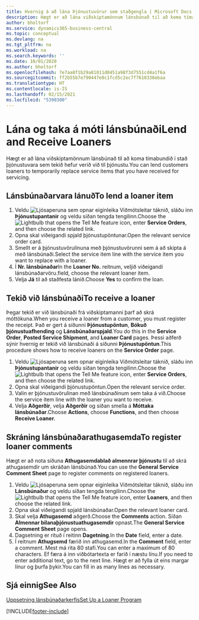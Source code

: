 ```yaml
---
title: Hvernig á að lána Þjónustuvörur sem staðgengla | Microsoft Docs
description: Hægt er að lána viðskiptamönnum lánsbúnað til að koma tímabundið í stað þjónustuvara sem tekið hefur verið við til þjónustu.
author: bholtorf
ms.service: dynamics365-business-central
ms.topic: conceptual
ms.devlang: na
ms.tgt_pltfrm: na
ms.workload: na
ms.search.keywords: ''
ms.date: 10/01/2020
ms.author: bholtorf
ms.openlocfilehash: 7e7aa8f1b29a81011d0451a98f3d7551cd4a1f6a
ms.sourcegitcommit: ff2b55b7e790447e0c1fcd5c2ec7f7610338ebaa
ms.translationtype: HT
ms.contentlocale: is-IS
ms.lasthandoff: 02/15/2021
ms.locfileid: "5390300"
---
```

# <a name="lend-and-receive-loaners"></a><span data-ttu-id="ebb2c-103">Lána og taka á móti lánsbúnaði</span><span class="sxs-lookup"><span data-stu-id="ebb2c-103">Lend and Receive Loaners</span></span>
<span data-ttu-id="ebb2c-104">Hægt er að lána viðskiptamönnum lánsbúnað til að koma tímabundið í stað þjónustuvara sem tekið hefur verið við til þjónustu.</span><span class="sxs-lookup"><span data-stu-id="ebb2c-104">You can lend customers loaners to temporarily replace service items that you have received for servicing.</span></span>  
  
## <a name="to-lend-a-loaner-item"></a><span data-ttu-id="ebb2c-105">Lánsbúnaðarvara lánuð</span><span class="sxs-lookup"><span data-stu-id="ebb2c-105">To lend a loaner item</span></span>    
1. <span data-ttu-id="ebb2c-106">Veldu ![Ljósaperuna sem opnar eiginleika Viðmótsleitar](media/ui-search/search_small.png "Segðu mér hvað þú vilt gera") táknið, sláðu inn **Þjónustupantanir** og veldu síðan tengda tengilinn.</span><span class="sxs-lookup"><span data-stu-id="ebb2c-106">Choose the ![Lightbulb that opens the Tell Me feature](media/ui-search/search_small.png "Tell me what you want to do") icon, enter **Service Orders**, and then choose the related link.</span></span>  
2. <span data-ttu-id="ebb2c-107">Opna skal viðeigandi spjald þjónustupöntunar.</span><span class="sxs-lookup"><span data-stu-id="ebb2c-107">Open the relevant service order card.</span></span>  
3. <span data-ttu-id="ebb2c-108">Smellt er á þjónustuvörulínuna með þjónustuvörunni sem á að skipta á með lánsbúnaði.</span><span class="sxs-lookup"><span data-stu-id="ebb2c-108">Select the service item line with the service item you want to replace with a loaner.</span></span>  
4. <span data-ttu-id="ebb2c-109">Í **Nr. lánsbúnaðar**</span><span class="sxs-lookup"><span data-stu-id="ebb2c-109">In the **Loaner No.**</span></span> <span data-ttu-id="ebb2c-110">reitnum, veljið viðeigandi lánsbúnaðarvöru.</span><span class="sxs-lookup"><span data-stu-id="ebb2c-110">field, choose the relevant loaner item.</span></span>  
5. <span data-ttu-id="ebb2c-111">Velja **Já** til að staðfesta lánið.</span><span class="sxs-lookup"><span data-stu-id="ebb2c-111">Choose **Yes** to confirm the loan.</span></span>  

## <a name="to-receive-a-loaner"></a><span data-ttu-id="ebb2c-112">Tekið við lánsbúnaði</span><span class="sxs-lookup"><span data-stu-id="ebb2c-112">To receive a loaner</span></span>  
<span data-ttu-id="ebb2c-113">Þegar tekið er við lánsbúnaði frá viðskiptamanni þarf að skrá móttökuna.</span><span class="sxs-lookup"><span data-stu-id="ebb2c-113">When you receive a loaner from a customer, you must register the receipt.</span></span> <span data-ttu-id="ebb2c-114">Það er gert á síðunni **Þjónustupöntun**, **Bókuð þjónustuafhending** og **Lánsbúnaðarspjald**.</span><span class="sxs-lookup"><span data-stu-id="ebb2c-114">You do this in the **Service Order**, **Posted Service Shipment**, and **Loaner Card** pages.</span></span> <span data-ttu-id="ebb2c-115">Þessi aðferð sýnir hvernig er tekið við lánsbúnaði á síðunni **Þjónustupöntun**.</span><span class="sxs-lookup"><span data-stu-id="ebb2c-115">This procedure shows how to receive loaners on the **Service Order** page.</span></span>  
  
1. <span data-ttu-id="ebb2c-116">Veldu ![Ljósaperuna sem opnar eiginleika Viðmótsleitar](media/ui-search/search_small.png "Segðu mér hvað þú vilt gera") táknið, sláðu inn **Þjónustupantanir** og veldu síðan tengda tengilinn.</span><span class="sxs-lookup"><span data-stu-id="ebb2c-116">Choose the ![Lightbulb that opens the Tell Me feature](media/ui-search/search_small.png "Tell me what you want to do") icon, enter **Service Orders**, and then choose the related link.</span></span>  
2. <span data-ttu-id="ebb2c-117">Opna skal viðeigandi þjónustupöntun.</span><span class="sxs-lookup"><span data-stu-id="ebb2c-117">Open the relevant service order.</span></span>  
3. <span data-ttu-id="ebb2c-118">Valin er þjónustuvörulínan með lánsbúnaðinum sem taka á við.</span><span class="sxs-lookup"><span data-stu-id="ebb2c-118">Choose the service item line with the loaner you want to receive.</span></span>  
4. <span data-ttu-id="ebb2c-119">Velja **Aðgerðir**, velja **Aðgerðir** og síðan smella á **Móttaka lánsbúnaðar**.</span><span class="sxs-lookup"><span data-stu-id="ebb2c-119">Choose **Actions**, choose **Functions**, and then choose **Receive Loaner**.</span></span>  

## <a name="to-register-loaner-comments"></a><span data-ttu-id="ebb2c-120">Skráning lánsbúnaðarathugasemda</span><span class="sxs-lookup"><span data-stu-id="ebb2c-120">To register loaner comments</span></span>  
<span data-ttu-id="ebb2c-121">Hægt er að nota síðuna **Athugasemdablað almennrar þjónustu** til að skrá athugasemdir um skráðan lánsbúnað.</span><span class="sxs-lookup"><span data-stu-id="ebb2c-121">You can use the **General Service Comment Sheet** page to register comments on registered loaners.</span></span>  
  
1. <span data-ttu-id="ebb2c-122">Veldu ![Ljósaperuna sem opnar eiginleika Viðmótsleitar](media/ui-search/search_small.png "Segðu mér hvað þú vilt gera") táknið, sláðu inn **Lánsbúnaður** og veldu síðan tengda tengilinn.</span><span class="sxs-lookup"><span data-stu-id="ebb2c-122">Choose the ![Lightbulb that opens the Tell Me feature](media/ui-search/search_small.png "Tell me what you want to do") icon, enter **Loaners**, and then choose the related link.</span></span>  
2. <span data-ttu-id="ebb2c-123">Opna skal viðeigandi spjald lánsbúnaðar.</span><span class="sxs-lookup"><span data-stu-id="ebb2c-123">Open the relevant loaner card.</span></span>  
3. <span data-ttu-id="ebb2c-124">Skal velja **Athugasemd** aðgerð.</span><span class="sxs-lookup"><span data-stu-id="ebb2c-124">Choose the **Comments** action.</span></span> <span data-ttu-id="ebb2c-125">Síðan **Almennar bilanaþjónustuathugasemdir** opnast.</span><span class="sxs-lookup"><span data-stu-id="ebb2c-125">The **General Service Comment Sheet** page opens.</span></span>  
4. <span data-ttu-id="ebb2c-126">Dagsetning er rituð í reitinn **Dagetning**.</span><span class="sxs-lookup"><span data-stu-id="ebb2c-126">In the **Date** field, enter a date.</span></span>  
5. <span data-ttu-id="ebb2c-127">Í reitnum **Athugsemd** færið inn athugasemd.</span><span class="sxs-lookup"><span data-stu-id="ebb2c-127">In the **Comment** field, enter a comment.</span></span> <span data-ttu-id="ebb2c-128">Mest má rita 80 stafi.</span><span class="sxs-lookup"><span data-stu-id="ebb2c-128">You can enter a maximum of 80 characters.</span></span> <span data-ttu-id="ebb2c-129">Ef færa á inn viðbótartexta er farið í næstu línu.</span><span class="sxs-lookup"><span data-stu-id="ebb2c-129">If you need to enter additional text, go to the next line.</span></span> <span data-ttu-id="ebb2c-130">Hægt er að fylla út eins margar línur og þurfa þykir.</span><span class="sxs-lookup"><span data-stu-id="ebb2c-130">You can fill in as many lines as necessary.</span></span>  
  
## <a name="see-also"></a><span data-ttu-id="ebb2c-131">Sjá einnig</span><span class="sxs-lookup"><span data-stu-id="ebb2c-131">See Also</span></span>  
[<span data-ttu-id="ebb2c-132">Uppsetning lánsbúnaðarkerfis</span><span class="sxs-lookup"><span data-stu-id="ebb2c-132">Set Up a Loaner Program</span></span>](service-how-setup-loaner-program.md)   


[!INCLUDE[footer-include](includes/footer-banner.md)]